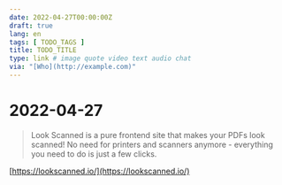 ```yaml
---
date: 2022-04-27T00:00:00Z
draft: true
lang: en
tags: [ TODO_TAGS ]
title: TODO_TITLE
type: link # image quote video text audio chat
via: "[Who](http://example.com)"
---
```



# 2022-04-27


> Look Scanned is a pure frontend site that makes your PDFs look scanned! No need for printers and scanners anymore - everything you need to do is just a few clicks.

[https://lookscanned.io/](https://lookscanned.io/)


